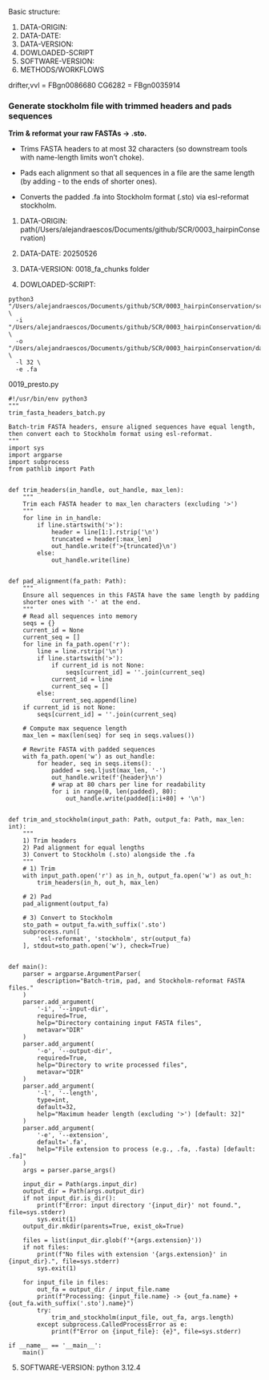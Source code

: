 Basic structure:
1.  DATA-ORIGIN:
2.  DATA-DATE:
3.  DATA-VERSION:
4.  DOWLOADED-SCRIPT
5.  SOFTWARE-VERSION:
6.  METHODS/WORKFLOWS

drifter,vvl = FBgn0086680
CG6282 = FBgn0035914

### Generate stockholm file with trimmed headers and pads sequences
**Trim & reformat your raw FASTAs → .sto.**
- Trims FASTA headers to at most 32 characters (so downstream tools with name-length limits won’t choke).

- Pads each alignment so that all sequences in a file are the same length (by adding - to the ends of shorter ones).

- Converts the padded .fa into Stockholm format (.sto) via esl-reformat stockholm.

1.  DATA-ORIGIN:
path(/Users/alejandraescos/Documents/github/SCR/0003_hairpinConservation)

2.  DATA-DATE:
20250526

3.  DATA-VERSION:
0018_fa_chunks folder

4.  DOWLOADED-SCRIPT:

```
python3 "/Users/alejandraescos/Documents/github/SCR/0003_hairpinConservation/script/0019_presto.py" \
  -i "/Users/alejandraescos/Documents/github/SCR/0003_hairpinConservation/data/0018_fa_chunks" \
  -o "/Users/alejandraescos/Documents/github/SCR/0003_hairpinConservation/data/0019_fa_chunks_trimmed" \
  -l 32 \
  -e .fa
```

0019_presto.py
```
#!/usr/bin/env python3
"""
trim_fasta_headers_batch.py

Batch-trim FASTA headers, ensure aligned sequences have equal length,
then convert each to Stockholm format using esl-reformat.
"""
import sys
import argparse
import subprocess
from pathlib import Path


def trim_headers(in_handle, out_handle, max_len):
    """
    Trim each FASTA header to max_len characters (excluding '>')
    """
    for line in in_handle:
        if line.startswith('>'):
            header = line[1:].rstrip('\n')
            truncated = header[:max_len]
            out_handle.write(f'>{truncated}\n')
        else:
            out_handle.write(line)


def pad_alignment(fa_path: Path):
    """
    Ensure all sequences in this FASTA have the same length by padding
    shorter ones with '-' at the end.
    """
    # Read all sequences into memory
    seqs = {}
    current_id = None
    current_seq = []
    for line in fa_path.open('r'):
        line = line.rstrip('\n')
        if line.startswith('>'):
            if current_id is not None:
                seqs[current_id] = ''.join(current_seq)
            current_id = line
            current_seq = []
        else:
            current_seq.append(line)
    if current_id is not None:
        seqs[current_id] = ''.join(current_seq)

    # Compute max sequence length
    max_len = max(len(seq) for seq in seqs.values())

    # Rewrite FASTA with padded sequences
    with fa_path.open('w') as out_handle:
        for header, seq in seqs.items():
            padded = seq.ljust(max_len, '-')
            out_handle.write(f'{header}\n')
            # wrap at 80 chars per line for readability
            for i in range(0, len(padded), 80):
                out_handle.write(padded[i:i+80] + '\n')


def trim_and_stockholm(input_path: Path, output_fa: Path, max_len: int):
    """
    1) Trim headers
    2) Pad alignment for equal lengths
    3) Convert to Stockholm (.sto) alongside the .fa
    """
    # 1) Trim
    with input_path.open('r') as in_h, output_fa.open('w') as out_h:
        trim_headers(in_h, out_h, max_len)

    # 2) Pad
    pad_alignment(output_fa)

    # 3) Convert to Stockholm
    sto_path = output_fa.with_suffix('.sto')
    subprocess.run([
        'esl-reformat', 'stockholm', str(output_fa)
    ], stdout=sto_path.open('w'), check=True)


def main():
    parser = argparse.ArgumentParser(
        description="Batch-trim, pad, and Stockholm-reformat FASTA files."
    )
    parser.add_argument(
        '-i', '--input-dir',
        required=True,
        help="Directory containing input FASTA files",
        metavar="DIR"
    )
    parser.add_argument(
        '-o', '--output-dir',
        required=True,
        help="Directory to write processed files",
        metavar="DIR"
    )
    parser.add_argument(
        '-l', '--length',
        type=int,
        default=32,
        help="Maximum header length (excluding '>') [default: 32]"
    )
    parser.add_argument(
        '-e', '--extension',
        default='.fa',
        help="File extension to process (e.g., .fa, .fasta) [default: .fa]"
    )
    args = parser.parse_args()

    input_dir = Path(args.input_dir)
    output_dir = Path(args.output_dir)
    if not input_dir.is_dir():
        print(f"Error: input directory '{input_dir}' not found.", file=sys.stderr)
        sys.exit(1)
    output_dir.mkdir(parents=True, exist_ok=True)

    files = list(input_dir.glob(f'*{args.extension}'))
    if not files:
        print(f"No files with extension '{args.extension}' in {input_dir}.", file=sys.stderr)
        sys.exit(1)

    for input_file in files:
        out_fa = output_dir / input_file.name
        print(f"Processing: {input_file.name} -> {out_fa.name} + {out_fa.with_suffix('.sto').name}")
        try:
            trim_and_stockholm(input_file, out_fa, args.length)
        except subprocess.CalledProcessError as e:
            print(f"Error on {input_file}: {e}", file=sys.stderr)

if __name__ == '__main__':
    main()
```

5.  SOFTWARE-VERSION:
python 3.12.4